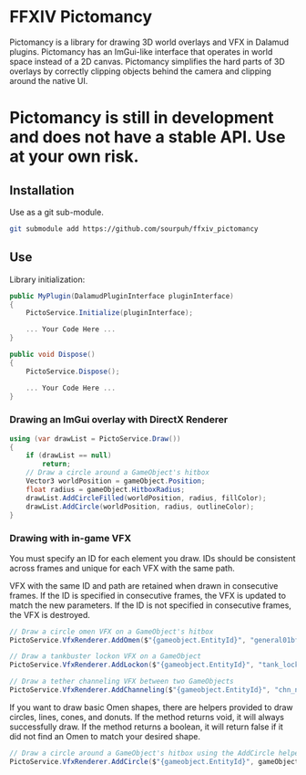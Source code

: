 # FFXIV Pictomancy
Pictomancy is a library for drawing 3D world overlays and VFX in Dalamud plugins.
Pictomancy has an ImGui-like interface that operates in world space instead of a 2D canvas.
Pictomancy simplifies the hard parts of 3D overlays by correctly clipping objects behind the camera and clipping around the native UI.

# Pictomancy is still in development and does not have a stable API. Use at your own risk.

## Installation
Use as a git sub-module.
```bash
git submodule add https://github.com/sourpuh/ffxiv_pictomancy
```

## Use
Library initialization:
```c#
public MyPlugin(DalamudPluginInterface pluginInterface)
{
    PictoService.Initialize(pluginInterface);

    ... Your Code Here ...
}

public void Dispose()
{
    PictoService.Dispose();

    ... Your Code Here ...
}
```

### Drawing an ImGui overlay with DirectX Renderer
```c#
using (var drawList = PictoService.Draw())
{
    if (drawList == null)
        return;
    // Draw a circle around a GameObject's hitbox
    Vector3 worldPosition = gameObject.Position;
    float radius = gameObject.HitboxRadius;
    drawList.AddCircleFilled(worldPosition, radius, fillColor);
    drawList.AddCircle(worldPosition, radius, outlineColor);
}
```

### Drawing with in-game VFX
You must specify an ID for each element you draw. IDs should be consistent across frames and unique for each VFX with the same path.

VFX with the same ID and path are retained when drawn in consecutive frames.  If the ID is specified in consecutive frames, the VFX is updated to match the new parameters. If the ID is not specified in consecutive frames, the VFX is destroyed.
```c#
// Draw a circle omen VFX on a GameObject's hitbox
PictoService.VfxRenderer.AddOmen($"{gameobject.EntityId}", "general01bf", gameObject.Position, gameObject.HitboxRadius);

// Draw a tankbuster lockon VFX on a GameObject
PictoService.VfxRenderer.AddLockon($"{gameobject.EntityId}", "tank_lockon01i", gameobject);

// Draw a tether channeling VFX between two GameObjects
PictoService.VfxRenderer.AddChanneling($"{gameobject.EntityId}", "chn_nomal01f", gameobject1, gameobject2);
```

If you want to draw basic Omen shapes, there are helpers provided to draw circles, lines, cones, and donuts. If the method returns void, it will always successfully draw. If the method returns a boolean, it will return false if it did not find an Omen to match your desired shape.
```c#
// Draw a circle around a GameObject's hitbox using the AddCircle helper
PictoService.VfxRenderer.AddCircle($"{gameobject.EntityId}", gameObject.Position, gameObject.HitboxRadius);
```